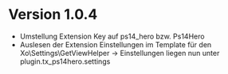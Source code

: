 # Version 1.0.4
* Umstellung Extension Key auf ps14_hero bzw. Ps14Hero
* Auslesen der Extension Einstellungen im Template für den Xo\Settings\GetViewHelper -> Einstellungen liegen nun unter plugin.tx_ps14hero.settings